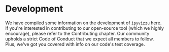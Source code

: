 # Development

We have compiled some information on the development of `ipyvizzu` here. If
you're interested in contributing to our open-source tool (which we highly
encourage), please refer to the Contributing chapter. Our community upholds a
strict Code of Conduct that we expect all members to follow. Plus, we've got you
covered with info on our code's test coverage.
